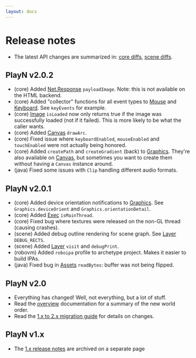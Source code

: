 ```yaml
---
layout: docs
---
```


# Release notes

* The latest API changes are summarized in: [core diffs], [scene diffs].

## PlayN v2.0.2
* (core) Added [Net.Response] `payloadImage`. Note: this is not available on the HTML backend.
* (core) Added "collector" functions for all event types to [Mouse] and [Keyboard]. See
  `keyEvents` for example.
* (core) [Image] `isLoaded` now only returns true if the image was successfully loaded (not if it
  failed). This is more likely to be what the caller wants.
* (core) Added [Canvas] `drawArc`.
* (core) Fixed issue where `keyboardEnabled`, `mouseEnabled` and `touchEnabled` were not actually
  being honored.
* (core) Added `createPath` and `createGradient` (back) to [Graphics]. They're also available on
  [Canvas], but sometimes you want to create them without having a `Canvas` instance around.
* (java) Fixed some issues with `Clip` handling different audio formats.

## PlayN v2.0.1
* (core) Added device orientation notifications to [Graphics]. See `Graphics.deviceOrient` and
  `Graphics.orientationDetail`.
* (core) Added [Exec] `isMainThread`.
* (core) Fixed bug where textures were released on the non-GL thread (causing crashes).
* (scene) Added debug outline rendering for scene graph. See [Layer] `DEBUG_RECTS`.
* (scene) Added [Layer] `visit` and `debugPrint`.
* (robovm) Added `roboipa` profile to archetype project. Makes it easier to build IPAs.
* (java) Fixed bug in [Assets] `readBytes`: buffer was not being flipped.

## PlayN v2.0

* Everything has changed! Well, not everything, but a lot of stuff.
* Read the [overview](../overview.html) documentation for a summary of the new world order.
* Read the [1.x to 2.x migration guide](Migrating1xto2x.html) for details on changes.

## PlayN v1.x

* The [1.x release notes](notes-1.x.html) are archived on a separate page

[Assets]: http://playn.io/docs/api/core/playn/core/Assets.html
[Canvas]: http://playn.io/docs/api/core/playn/core/Canvas.html
[Exec]: http://playn.io/docs/api/core/playn/core/Exec.html
[Graphics]: http://playn.io/docs/api/core/playn/core/Graphics.html
[Image]: http://playn.io/docs/api/core/playn/core/Image.html
[Keyboard]: http://playn.io/docs/api/core/playn/core/Keyboard.html
[Layer]: http://playn.io/docs/api/scene/playn/scene/Layer.html
[Mouse]: http://playn.io/docs/api/core/playn/core/Mouse.html
[Net.Response]: http://playn.io/docs/api/core/playn/core/Net.Response.html
[core diffs]: ../api/core/changes.html
[scene diffs]: ../api/scene/changes.html
